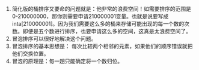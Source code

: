 1. 简化版的桶排序又要命的问题就是：他非常的浪费空间！如需要排序的范围是0-210000000，那你则需要申请210000001变量。也就是说要写成inta[210000001]。因为我们需要这么多的桶来存储可能出现的每一个数的次数。即便是五个数进行排序，也要申请这么多的空间，这真是太浪费空间了。
2. 冒泡排序可以很好地解决这个问题。
3. 冒泡排序的基本思想是： 每次比较两个相邻的元素，如果他们的顺序错误就把他们交换位置。
4. 冒泡的原理是：每一趟只能确定将一个数归位。
